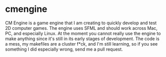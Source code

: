 cmengine
========

CM Engine is a game engine that I am creating to quickly develop and test 2D computer games. The engine uses SFML and should work across Mac, PC, and especially Linux. At the moment you cannot really use the engine to make anything since it's still in its early stages of development. The code is a mess, my makefiles are a cluster f*ck, and I'm still learning, so if you see something I did especially wrong, send me a pull request.